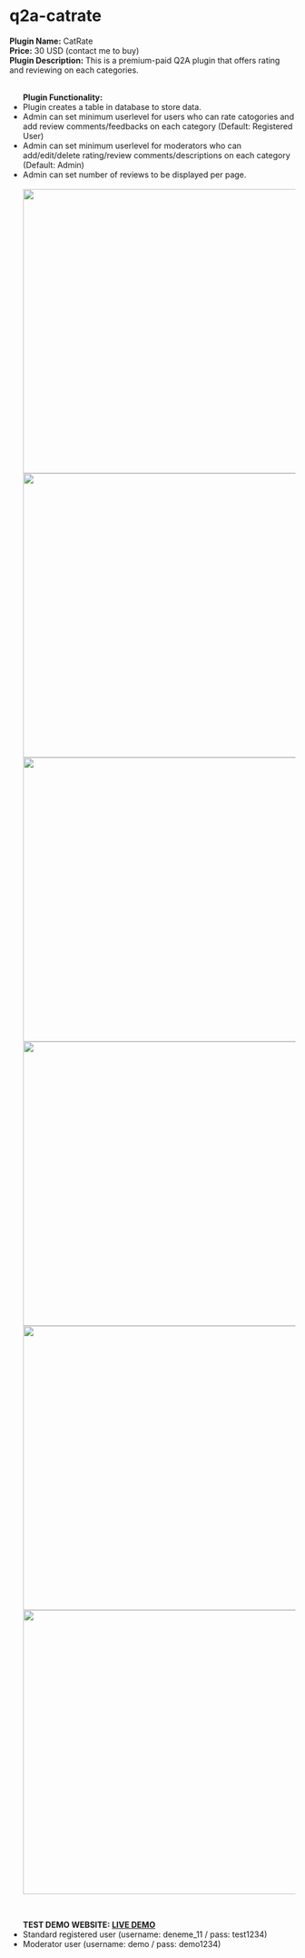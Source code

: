 # q2a-catrate

<b>Plugin Name:</b>  CatRate <br>
<b>Price:</b> 30 USD (contact me to buy) <br>
<b>Plugin Description:</b> This is a premium-paid Q2A plugin that offers rating and reviewing on each categories.<br>
<br>
<ul class="first">
	<b>Plugin Functionality:</b>
	<li>Plugin creates a table in database to store data.</li>
	<li>Admin can set minimum userlevel for users who can rate catogories and add review comments/feedbacks on each category (Default: Registered User)</li>
	<li>Admin can set minimum userlevel for moderators who can add/edit/delete rating/review comments/descriptions on each category (Default: Admin)</li>
	<li>Admin can set number of reviews to be displayed per page.</li>
	<br/>
	<img src="https://ihlassovbetov.github.io/assets/plugin-ss/catrate/img-1.png" width="500px" height="auto" />
	<img src="https://ihlassovbetov.github.io/assets/plugin-ss/catrate/img-2.png" width="500px" height="auto" />
	<img src="https://ihlassovbetov.github.io/assets/plugin-ss/catrate/img-3.png" width="500px" height="auto" />
	<img src="https://ihlassovbetov.github.io/assets/plugin-ss/catrate/img-4.png" width="500px" height="auto" />
	<img src="https://ihlassovbetov.github.io/assets/plugin-ss/catrate/img-5.png" width="500px" height="auto" />
	<img src="https://ihlassovbetov.github.io/assets/plugin-ss/catrate/img-6.png" width="500px" height="auto" />
</ul>
<br/>
<ul class="first">	
	<b>TEST DEMO WEBSITE: <a href="https://www.e-dostluk.com/q2a-demo" target="_blank">LIVE DEMO</a></b>
	<li>Standard registered user (username: deneme_11 / pass: test1234)</li>
	<li>Moderator user (username: demo / pass: demo1234)</li>
</ul>

